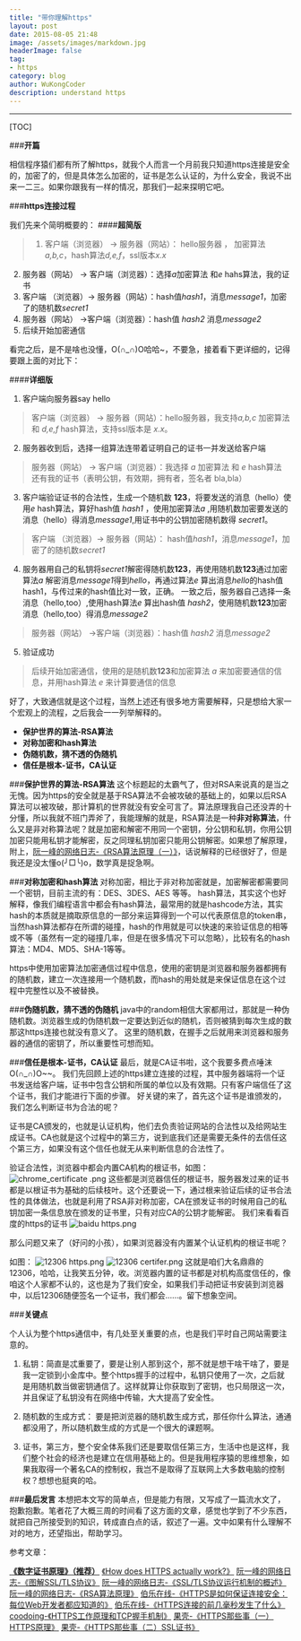```yaml
---
title: "带你理解https"
layout: post
date: 2015-08-05 21:48
image: /assets/images/markdown.jpg
headerImage: false
tag:
- https
category: blog
author: WuKongCoder
description: understand https
---
```



---
[TOC]

###**开篇**

相信程序猿们都有所了解https，就我个人而言一个月前我只知道https连接是安全的，加密了的，但是具体怎么加密的，证书是怎么认证的，为什么安全，我说不出来一二三。如果你跟我有一样的情况，那我们一起来探明它吧。

###**https连接过程**

我们先来个简明概要的：
####**超简版**

> 1. 客户端（浏览器） -> 服务器（网站）： hello服务器 ， 加密算法*a,b,c*，hash算法*d,e,f*，ssl版本*x.x*
2. 服务器（网站） -> 客户端（浏览器）：选择*a*加密算法 和*e* hahs算法，我的证书
3. 客户端 （浏览器）-> 服务器（网站）：hash值*hash1*，消息*message1*，加密了的随机数*secret1*
4. 服务器（网站） ->客户端（浏览器）：hash值 *hash2* 消息*message2*
5. 后续开始加密通信

看完之后，是不是啥也没懂，O(∩_∩)O哈哈~，不要急，接着看下更详细的，记得要跟上面的对比下：

####**详细版**

1. 客户端向服务器say hello
> 客户端（浏览器） -> 服务器（网站）：hello服务器，我支持*a,b,c* 加密算法和 *d,e,f* hash算法，支持ssl版本是 *x.x*。

2. 服务器收到后，选择一组算法连带着证明自己的证书一并发送给客户端
> 服务器（网站） -> 客户端（浏览器）：我选择 *a* 加密算法 和 *e* hash算法 还有我的证书（表明公钥，有效期，拥有者，签名者 bla,bla）

3. 客户端验证证书的合法性，生成一个随机数 **123**，将要发送的消息（hello）使用*e* hash算法，算好hash值 *hash1* ，使用加密算法*a* ,用随机数加密要发送的消息（hello）得消息*message1*,用证书中的公钥加密随机数得 *secret1*。
> 客户端 （浏览器）-> 服务器（网站）： hash值*hash1*，消息*message1*，加密了的随机数*secret1*

4. 服务器用自己的私钥将*secret1*解密得随机数**123**，再使用随机数**123**通过加密算法*a* 解密消息*message1*得到*hello*，再通过算法*e* 算出消息*hello*的hash值 hash1，与传过来的hash值比对一致，正确。
一致之后，服务器自己选择一条消息（hello,too）,使用hash算法*e* 算出hash值 *hash2*，使用随机数**123**加密消息（hello,too）得消息*message2*
> 服务器（网站） ->客户端（浏览器）：hash值 *hash2* 消息*message2*

5. 验证成功
> 后续开始加密通信，使用的是随机数**123**和加密算法 *a* 来加密要通信的信息，并用hash算法 *e* 来计算要通信的信息


好了，大致通信就是这个过程，当然上述还有很多地方需要解释，只是想给大家一个宏观上的流程，之后我会一一列举解释的。

- **保护世界的算法-RSA算法**
- **对称加密和hash算法**
- **伪随机数，猜不透的伪随机**
- **信任是根本-证书，CA认证**

###**保护世界的算法-RSA算法**
这个标题起的太霸气了，但对RSA来说真的是当之无愧。因为https的安全就是基于RSA算法不会被攻破的基础上的，如果以后RSA算法可以被攻破，那计算机的世界就没有安全可言了。算法原理我自己还没弄的十分懂，所以我就不班门弄斧了，我能理解的就是，RSA算法是一种**非对称算法**，什么又是非对称算法呢？就是加密和解密不用同一个密钥，分公钥和私钥，你用公钥加密只能用私钥才能解密，反之同理私钥加密只能用公钥解密。如果想了解原理，附上，[阮一峰的网络日志-《RSA算法原理（一）》](http://www.ruanyifeng.com/blog/2013/06/rsa_algorithm_part_one.html)，话说解释的已经很好了，但是我还是没太懂o(╯□╰)o，数学真是捉急啊。

###**对称加密和hash算法**
对称加密，相比于非对称加密就是，加密解密都需要同一个密钥，目前主流的有：DES、3DES、AES 等等。
hash算法，其实这个也好解释，像我们编程语言中都会有hash算法，最常用的就是hashcode方法，其实hash的本质就是摘取原信息的一部分来运算得到一个可以代表原信息的token串，当然hash算法都存在所谓的碰撞，hash的作用就是可以快速的来验证信息的相等或不等（虽然有一定的碰撞几率，但是在很多情况下可以忽略），比较有名的hash算法：MD4、MD5、SHA-1等等。

https中使用加密算法加密通信过程中信息，使用的密钥是浏览器和服务器都拥有的随机数，建立一次连接用一个随机数，而hash的用处就是来保证信息在这个过程中完整性以及不被替换。

###**伪随机数，猜不透的伪随机**
java中的random相信大家都用过，那就是一种伪随机数。浏览器生成的伪随机数一定要达到近似的随机，否则被猜到每次生成的数那这https连接也就没有意义了。
这里的随机数，在握手之后就用来浏览器和服务器的通信的密钥了，所以重要性可想而知。

###**信任是根本-证书，CA认证**
最后，就是CA证书啦，这个我要多费点唾沫O(∩_∩)O~~。
我们先回顾上述的https建立连接的过程，其中服务器端将一个证书发送给客户端，证书中包含公钥和所属的单位以及有效期。只有客户端信任了这个证书，我们才能进行下面的步骤。
好关键的来了，首先这个证书是谁颁发的，我们怎么判断证书为合法的呢？

证书是CA颁发的，也就是认证机构，他们去负责验证网站的合法性以及给网站生成证书。CA也就是这个过程中的第三方，说到底我们还是需要无条件的去信任这个第三方，如果没有这个信任也就无从来判断信息的合法性了。

验证合法性，浏览器中都会内置CA机构的根证书，如图：
![chrome_certificate .png][4]
这些都是浏览器信任的根证书，服务器发过来的证书都是以根证书为基础的后续枝叶。这个还要说一下，通过根来验证后续的证书合法性的具体做法，也就是利用了RSA非对称加密，CA在颁发证书的时候用自己的私钥加密一条信息放在颁发的证书里，只有对应CA的公钥才能解密。
我们来看看百度的https的证书
![baidu https.png][3]

那么问题又来了（好问的小孩），如果浏览器没有内置某个认证机构的根证书呢？

如图：
![12306 https.png][2]  ![12306 certifer.png][1]
这就是咱们大名鼎鼎的12306，哈哈，让我笑五分钟，收。浏览器内置的证书都是对机构高度信任的，像咱这个人家都不认的，这也是为了我们安全，如果我们手动把证书安装到浏览器中，以后12306随便签名一个证书，我们都会......。留下想象空间。



###**关键点**

个人认为整个https通信中，有几处至关重要的点，也是我们平时自己网站需要注意的。

1. 私钥：简直是忒重要了，要是让别人那到这个，那不就是想干啥干啥了，要是我一定锁到小金库中。整个https握手的过程中，私钥只使用了一次，之后就是用随机数当做密钥通信了。这样就算让你获取到了密钥，也只局限这一次，并且保证了私钥没有在网络中传输，大大提高了安全性。

2. 随机数的生成方式： 要是把浏览器的随机数生成方式，那任你什么算法，通通都没用了，所以随机数生成的方式是一个很大的课题啊。

3. 证书，第三方，整个安全体系我们还是要取信任第三方，生活中也是这样，我们整个社会的经济也是建立在信用基础上的。但是我用程序猿的思维想象，如果我取得一个著名CA的控制权，我岂不是取得了互联网上大多数电脑的控制权？想想也挺爽的哈。

###**最后发言**
本想把本文写的简单点，但是能力有限，又写成了一篇流水文了，抱歉抱歉。笔者花了大概三周的时间看了这方面的文章，感觉也学到了不少东西，就把自己所接受到的知识，转成直白点的话，叙述了一遍。文中如果有什么理解不对的地方，还望指出，帮助学习。

参考文章：

[**《数字证书原理》（推荐）**](http://www.cnblogs.com/jeffreysun/archive/2010/06/24/1627247.html)
[《How does HTTPS actually work?》](http://robertheaton.com/2014/03/27/how-does-https-actually-work/)
[阮一峰的网络日志-《图解SSL/TLS协议》](http://www.ruanyifeng.com/blog/2014/09/illustration-ssl.html)
[阮一峰的网络日志-《SSL/TLS协议运行机制的概述》](http://www.ruanyifeng.com/blog/2014/02/ssl_tls.html)
[阮一峰的网络日志-《RSA算法原理》](http://www.ruanyifeng.com/blog/2013/06/rsa_algorithm_part_one.html)
[伯乐在线-《HTTPS是如何保证连接安全：每位Web开发者都应知道的》](http://blog.jobbole.com/45530/)
[伯乐在线-《HTTPS连接的前几毫秒发生了什么》](http://blog.jobbole.com/48369/)
[coodoing-《HTTPS工作原理和TCP握手机制》](http://www.cnblogs.com/ttltry-air/archive/2012/08/20/2647898.html)
[果壳-《HTTPS那些事（一）HTTPS原理》](http://www.guokr.com/post/114121/)
[果壳-《HTTPS那些事（二）SSL证书》](http://www.guokr.com/post/116169/)


[1]: http://wukongdiary.com/usr/uploads/2015/08/735677842.png
[2]: http://wukongdiary.com/usr/uploads/2015/08/1458662909.png
[3]: http://wukongdiary.com/usr/uploads/2015/08/114693896.png
[4]: http://wukongdiary.com/usr/uploads/2015/08/1414605340.png
